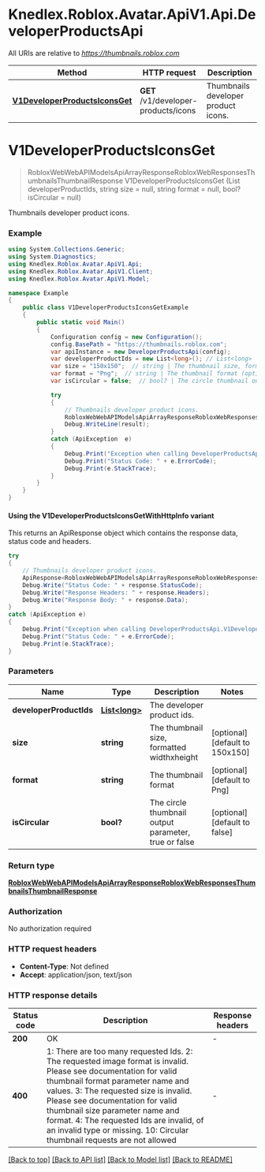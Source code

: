 # Knedlex.Roblox.Avatar.ApiV1.Api.DeveloperProductsApi

All URIs are relative to *https://thumbnails.roblox.com*

| Method | HTTP request | Description |
|--------|--------------|-------------|
| [**V1DeveloperProductsIconsGet**](DeveloperProductsApi.md#v1developerproductsiconsget) | **GET** /v1/developer-products/icons | Thumbnails developer product icons. |

<a id="v1developerproductsiconsget"></a>
# **V1DeveloperProductsIconsGet**
> RobloxWebWebAPIModelsApiArrayResponseRobloxWebResponsesThumbnailsThumbnailResponse V1DeveloperProductsIconsGet (List<long> developerProductIds, string size = null, string format = null, bool? isCircular = null)

Thumbnails developer product icons.

### Example
```csharp
using System.Collections.Generic;
using System.Diagnostics;
using Knedlex.Roblox.Avatar.ApiV1.Api;
using Knedlex.Roblox.Avatar.ApiV1.Client;
using Knedlex.Roblox.Avatar.ApiV1.Model;

namespace Example
{
    public class V1DeveloperProductsIconsGetExample
    {
        public static void Main()
        {
            Configuration config = new Configuration();
            config.BasePath = "https://thumbnails.roblox.com";
            var apiInstance = new DeveloperProductsApi(config);
            var developerProductIds = new List<long>(); // List<long> | The developer product ids.
            var size = "150x150";  // string | The thumbnail size, formatted widthxheight (optional)  (default to 150x150)
            var format = "Png";  // string | The thumbnail format (optional)  (default to Png)
            var isCircular = false;  // bool? | The circle thumbnail output parameter, true or false (optional)  (default to false)

            try
            {
                // Thumbnails developer product icons.
                RobloxWebWebAPIModelsApiArrayResponseRobloxWebResponsesThumbnailsThumbnailResponse result = apiInstance.V1DeveloperProductsIconsGet(developerProductIds, size, format, isCircular);
                Debug.WriteLine(result);
            }
            catch (ApiException  e)
            {
                Debug.Print("Exception when calling DeveloperProductsApi.V1DeveloperProductsIconsGet: " + e.Message);
                Debug.Print("Status Code: " + e.ErrorCode);
                Debug.Print(e.StackTrace);
            }
        }
    }
}
```

#### Using the V1DeveloperProductsIconsGetWithHttpInfo variant
This returns an ApiResponse object which contains the response data, status code and headers.

```csharp
try
{
    // Thumbnails developer product icons.
    ApiResponse<RobloxWebWebAPIModelsApiArrayResponseRobloxWebResponsesThumbnailsThumbnailResponse> response = apiInstance.V1DeveloperProductsIconsGetWithHttpInfo(developerProductIds, size, format, isCircular);
    Debug.Write("Status Code: " + response.StatusCode);
    Debug.Write("Response Headers: " + response.Headers);
    Debug.Write("Response Body: " + response.Data);
}
catch (ApiException e)
{
    Debug.Print("Exception when calling DeveloperProductsApi.V1DeveloperProductsIconsGetWithHttpInfo: " + e.Message);
    Debug.Print("Status Code: " + e.ErrorCode);
    Debug.Print(e.StackTrace);
}
```

### Parameters

| Name | Type | Description | Notes |
|------|------|-------------|-------|
| **developerProductIds** | [**List&lt;long&gt;**](long.md) | The developer product ids. |  |
| **size** | **string** | The thumbnail size, formatted widthxheight | [optional] [default to 150x150] |
| **format** | **string** | The thumbnail format | [optional] [default to Png] |
| **isCircular** | **bool?** | The circle thumbnail output parameter, true or false | [optional] [default to false] |

### Return type

[**RobloxWebWebAPIModelsApiArrayResponseRobloxWebResponsesThumbnailsThumbnailResponse**](RobloxWebWebAPIModelsApiArrayResponseRobloxWebResponsesThumbnailsThumbnailResponse.md)

### Authorization

No authorization required

### HTTP request headers

 - **Content-Type**: Not defined
 - **Accept**: application/json, text/json


### HTTP response details
| Status code | Description | Response headers |
|-------------|-------------|------------------|
| **200** | OK |  -  |
| **400** | 1: There are too many requested Ids.  2: The requested image format is invalid. Please see documentation for valid thumbnail format parameter name and values.  3: The requested size is invalid. Please see documentation for valid thumbnail size parameter name and format.  4: The requested Ids are invalid, of an invalid type or missing.  10: Circular thumbnail requests are not allowed |  -  |

[[Back to top]](#) [[Back to API list]](../README.md#documentation-for-api-endpoints) [[Back to Model list]](../README.md#documentation-for-models) [[Back to README]](../README.md)

